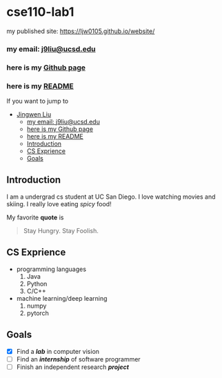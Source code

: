 # cse110-lab1
my published site: https://ljw0105.github.io/website/

### my email: j9liu@ucsd.edu
### here is my [Github page](https://github.com/LJW0105)
### here is my [README](README.md)

If you want to jump to
- [Jingwen Liu](#jingwen-liu)
    - [my email: j9liu@ucsd.edu](#my-email-j9liuucsdedu)
    - [here is my Github page](#here-is-my-github-page)
    - [here is my README](#here-is-my-readme)
  - [Introduction](#introduction)
  - [CS Exprience](#cs-exprience)
  - [Goals](#goals)


## Introduction
I am a undergrad cs student at UC San Diego. I love watching movies and skiing. I really love eating *spicy* food!

My favorite **quote** is 
> Stay Hungry. Stay Foolish.

## CS Exprience
- programming languages
  1. Java
  2. Python
  3. C/C++
- machine learning/deep learning
  1. numpy
  2. pytorch  
  
## Goals
- [x] Find a ***lab*** in computer vision
- [ ] Find an ***internship*** of software programmer
- [ ] Finish an independent research ***project***
